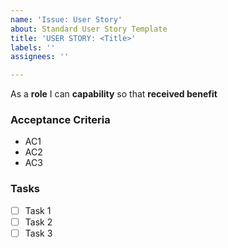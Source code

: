 ```yaml
---
name: 'Issue: User Story'
about: Standard User Story Template
title: 'USER STORY: <Title>'
labels: ''
assignees: ''

---
```


As a **role** I can **capability** so that **received benefit**


### Acceptance Criteria
- AC1
- AC2
- AC3

### Tasks
- [ ] Task 1
- [ ] Task 2
- [ ] Task 3
